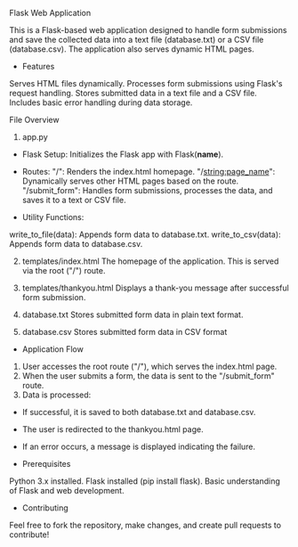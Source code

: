Flask Web Application

This is a Flask-based web application designed to handle form submissions and save the collected data into a text file (database.txt) or a CSV file (database.csv). The application also serves dynamic HTML pages.

- Features

Serves HTML files dynamically.
Processes form submissions using Flask's request handling.
Stores submitted data in a text file and a CSV file.
Includes basic error handling during data storage.

File Overview

1. app.py
   
- Flask Setup: Initializes the Flask app with Flask(__name__).

- Routes:
"/": Renders the index.html homepage.
"/<string:page_name>": Dynamically serves other HTML pages based on the route.
"/submit_form": Handles form submissions, processes the data, and saves it to a text or CSV file.

- Utility Functions:
  
write_to_file(data): Appends form data to database.txt.
write_to_csv(data): Appends form data to database.csv.

2. templates/index.html
The homepage of the application. This is served via the root ("/") route.

3. templates/thankyou.html
Displays a thank-you message after successful form submission.

4. database.txt
Stores submitted form data in plain text format.

5. database.csv
Stores submitted form data in CSV format

- Application Flow

1. User accesses the root route ("/"), which serves the index.html page.
2. When the user submits a form, the data is sent to the "/submit_form" route.
3. Data is processed:
  - If successful, it is saved to both database.txt and database.csv.
  - The user is redirected to the thankyou.html page.
  - If an error occurs, a message is displayed indicating the failure.

- Prerequisites

Python 3.x installed.
Flask installed (pip install flask).
Basic understanding of Flask and web development.

- Contributing

Feel free to fork the repository, make changes, and create pull requests to contribute!

